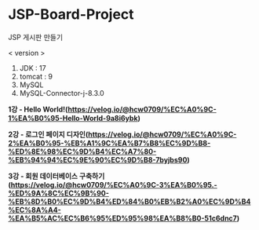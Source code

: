 # JSP-Board-Project
JSP 게시판 만들기

< version >
1. JDK : 17
2. tomcat : 9
3. MySQL
4. MySQL-Connector-j-8.3.0

**1강 - Hello World!(https://velog.io/@hcw0709/%EC%A0%9C-1%EA%B0%95-Hello-World-9a8i6ybk)**

**2강 - 로그인 페이지 디자인(https://velog.io/@hcw0709/%EC%A0%9C-2%EA%B0%95-%EB%A1%9C%EA%B7%B8%EC%9D%B8-%ED%8E%98%EC%9D%B4%EC%A7%80-%EB%94%94%EC%9E%90%EC%9D%B8-7byjbs90)**

**3강 - 회원 데이터베이스 구축하기(https://velog.io/@hcw0709/%EC%A0%9C-3%EA%B0%95.-%ED%9A%8C%EC%9B%90-%EB%8D%B0%EC%9D%B4%ED%84%B0%EB%B2%A0%EC%9D%B4%EC%8A%A4-%EA%B5%AC%EC%B6%95%ED%95%98%EA%B8%B0-51c6dnc7)**
